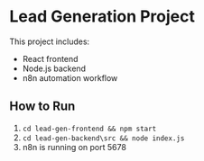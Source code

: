 # Lead Generation Project

This project includes:
- React frontend
- Node.js backend
- n8n automation workflow

## How to Run
1. `cd lead-gen-frontend && npm start`
2. `cd lead-gen-backend\src && node index.js`
3. n8n is running on port 5678
